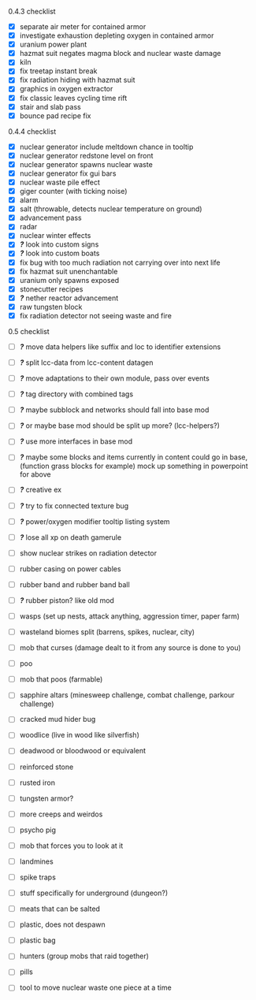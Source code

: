 0.4.3 checklist
- [x] separate air meter for contained armor
- [x] investigate exhaustion depleting oxygen in contained armor
- [x] uranium power plant
- [x] hazmat suit negates magma block and nuclear waste damage
- [x] kiln
- [x] fix treetap instant break
- [x] fix radiation hiding with hazmat suit
- [x] graphics in oxygen extractor
- [x] fix classic leaves cycling time rift
- [x] stair and slab pass
- [x] bounce pad recipe fix
  
0.4.4 checklist
- [x] nuclear generator include meltdown chance in tooltip
- [x] nuclear generator redstone level on front
- [x] nuclear generator spawns nuclear waste
- [x] nuclear generator fix gui bars
- [x] nuclear waste pile effect
- [x] giger counter (with ticking noise)
- [x] alarm
- [x] salt (throwable, detects nuclear temperature on ground)
- [x] advancement pass
- [x] radar
- [x] nuclear winter effects
- [x] ***?*** look into custom signs
- [x] ***?*** look into custom boats
- [x] fix bug with too much radiation not carrying over into next life
- [x] fix hazmat suit unenchantable
- [x] uranium only spawns exposed
- [x] stonecutter recipes
- [x] ***?*** nether reactor advancement
- [x] raw tungsten block
- [x] fix radiation detector not seeing waste and fire

0.5 checklist
- [ ] ***?*** move data helpers like suffix and loc to identifier extensions
- [ ] ***?*** split lcc-data from lcc-content datagen
- [ ] ***?*** move adaptations to their own module, pass over events
- [ ] ***?*** tag directory with combined tags
- [ ] ***?*** maybe subblock and networks should fall into base mod
- [ ] ***?*** or maybe base mod should be split up more? (lcc-helpers?)
- [ ] ***?*** use more interfaces in base mod
- [ ] ***?*** maybe some blocks and items currently in content could go in base, (function grass blocks for example)
mock up something in powerpoint for above

- [ ] ***?*** creative ex
- [ ] ***?*** try to fix connected texture bug
- [ ] ***?*** power/oxygen modifier tooltip listing system
  
- [ ] ***?*** lose all xp on death gamerule
- [ ] show nuclear strikes on radiation detector

- [ ] rubber casing on power cables
- [ ] rubber band and rubber band ball
- [ ] ***?*** rubber piston? like old mod

- [ ] wasps (set up nests, attack anything, aggression timer, paper farm)
- [ ] wasteland biomes split (barrens, spikes, nuclear, city)
- [ ] mob that curses (damage dealt to it from any source is done to you)
- [ ] poo
- [ ] mob that poos (farmable)
- [ ] sapphire altars (minesweep challenge, combat challenge, parkour challenge)
- [ ] cracked mud hider bug
- [ ] woodlice (live in wood like silverfish)
- [ ] deadwood or bloodwood or equivalent
- [ ] reinforced stone
- [ ] rusted iron
- [ ] tungsten armor?
- [ ] more creeps and weirdos
- [ ] psycho pig
- [ ] mob that forces you to look at it
- [ ] landmines
- [ ] spike traps
- [ ] stuff specifically for underground (dungeon?)
- [ ] meats that can be salted
- [ ] plastic, does not despawn
- [ ] plastic bag
- [ ] hunters (group mobs that raid together)
- [ ] pills
- [ ] tool to move nuclear waste one piece at a time